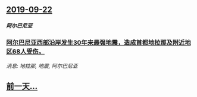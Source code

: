 ## [2019-09-22](/news/2019/09/22/index.md)

##### 阿尔巴尼亚
### [ 阿尔巴尼亚西部沿岸发生30年来最强地震，造成首都地拉那及附近地区68人受伤。 ](/news/2019/09/22/阿尔巴尼亚西部沿岸发生30年来最强地震-造成首都地拉那及附近地区68人受伤.md)
_消息: 地拉那, 地震, 阿尔巴尼亚_

## [前一天...](/news/2019/09/20/index.md)

